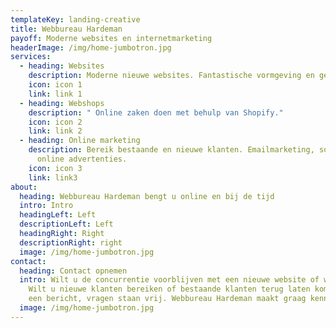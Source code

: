 ```yaml
---
templateKey: landing-creative
title: Webbureau Hardeman
payoff: Moderne websites en internetmarketing
headerImage: /img/home-jumbotron.jpg
services:
  - heading: Websites
    description: Moderne nieuwe websites. Fantastische vormgeving en gemakkelijk onderhoud.
    icon: icon 1
    link: link 1
  - heading: Webshops
    description: " Online zaken doen met behulp van Shopify."
    icon: icon 2
    link: link 2
  - heading: Online marketing
    description: Bereik bestaande en nieuwe klanten. Emailmarketing, social media en
      online advertenties.
    icon: icon 3
    link: link3
about:
  heading: Webbureau Hardeman bengt u online en bij de tijd
  intro: Intro
  headingLeft: Left
  descriptionLeft: Left
  headingRight: Right
  descriptionRight: right
  image: /img/home-jumbotron.jpg
contact:
  heading: Contact opnemen
  intro: Wilt u de concurrentie voorblijven met een nieuwe website of webshop?
    Wilt u nieuwe klanten bereiken of bestaande klanten terug laten komen? Stuur
    een bericht, vragen staan vrij. Webbureau Hardeman maakt graag kennis!
  image: /img/home-jumbotron.jpg
---
```

